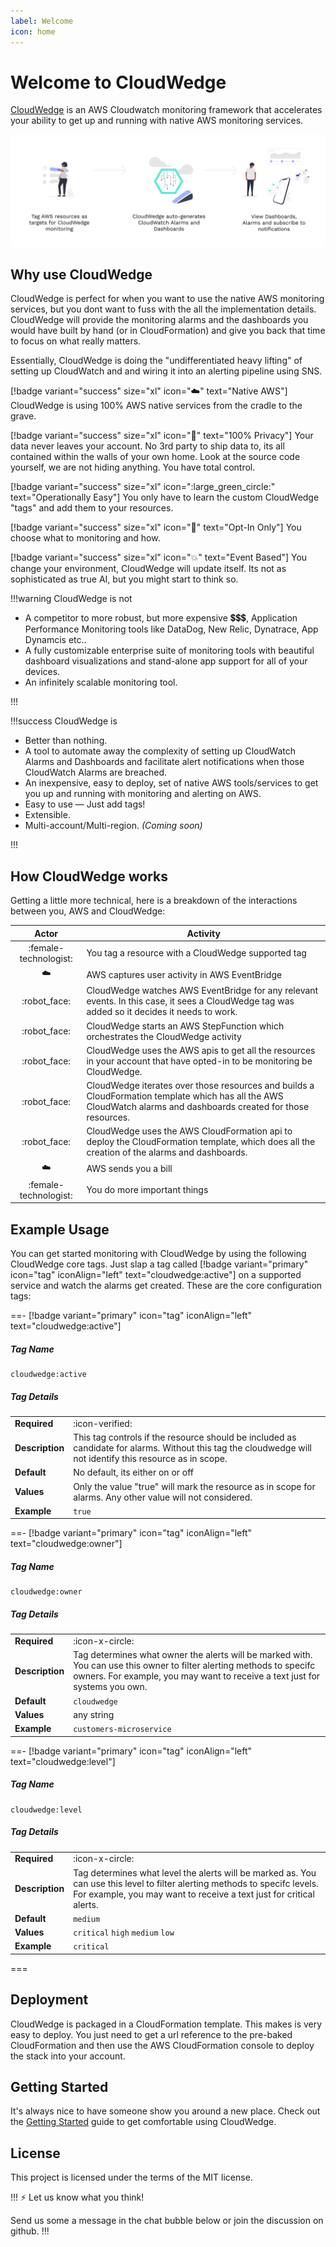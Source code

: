 ```yaml
---
label: Welcome
icon: home
---
```


# Welcome to CloudWedge

[CloudWedge](https://cloudwedge.io/) is an AWS Cloudwatch monitoring framework that accelerates your ability to get up and running with native AWS monitoring services.

![](static/wedge-banner.png)

## Why use CloudWedge

CloudWedge is perfect for when you want to use the native AWS monitoring services, but you dont want to fuss with the all the implementation details. CloudWedge will provide the monitoring alarms and the dashboards you would have built by hand (or in CloudFormation) and give you back that time to focus on what really matters.

Essentially, CloudWedge is doing the "undifferentiated heavy lifting" of setting up CloudWatch and and wiring it into an alerting pipeline using SNS.

[!badge variant="success" size="xl" icon=":cloud:" text="Native AWS"] CloudWedge is using 100% AWS native services from the cradle to the grave.

[!badge variant="success" size="xl" icon=":closed_lock_with_key:" text="100% Privacy"] Your data never leaves your account. No 3rd party to ship data to, its all contained within the walls of your own home. Look at the source code yourself, we are not hiding anything. You have total control.

[!badge variant="success" size="xl" icon=":large_green_circle:" text="Operationally Easy"] You only have to learn the custom CloudWedge "tags" and add them to your resources.

[!badge variant="success" size="xl" icon=":raising_hand:" text="Opt-In Only"] You choose what to monitoring and how.

[!badge variant="success" size="xl" icon=":boom:" text="Event Based"] You change your environment, CloudWedge will update itself. Its not as sophisticated as true AI, but you might start to think so.


!!!warning CloudWedge is not

- A competitor to more robust, but more expensive 💲💲💲, Application Performance Monitoring tools like DataDog, New Relic, Dynatrace, App Dynamcis etc..
- A fully customizable enterprise suite of monitoring tools with beautiful dashboard visualizations and stand-alone app support for all of your devices.
- An infinitely scalable monitoring tool.

!!!

!!!success CloudWedge is

- Better than nothing.
- A tool to automate away the complexity of setting up CloudWatch Alarms and Dashboards and facilitate alert notifications when those CloudWatch Alarms are breached.
- An inexpensive, easy to deploy, set of native AWS tools/services to get you up and running with monitoring and alerting on AWS.
- Easy to use — Just add tags!
- Extensible.
- Multi-account/Multi-region. *(Coming soon)*

!!!


## How CloudWedge works

Getting a little more technical, here is a breakdown of the interactions between you, AWS and CloudWedge:

| Actor | Activity                                                                                                                                                          |
| :---: | ----------------------------------------------------------------------------------------------------------------------------------------------------------------- |
|  :female-technologist:   | You tag a resource with a CloudWedge supported tag                                                                                                                |
|  :cloud:   | AWS captures user activity in AWS EventBridge                                                                                                                      |
|  :robot_face:   | CloudWedge watches AWS EventBridge for any relevant events. In this case, it sees a CloudWedge tag was added so it decides it needs to work.                     |
|  :robot_face:   | CloudWedge starts an AWS StepFunction which orchestrates the CloudWedge activity                                                                                  |
|  :robot_face:   | CloudWedge uses the AWS apis to get all the resources in your account that have opted-in to be monitoring be CloudWedge.                                          |
|  :robot_face:   | CloudWedge iterates over those resources and builds a CloudFormation template which has all the AWS CloudWatch alarms and dashboards created for those resources. |
|  :robot_face:   | CloudWedge uses the AWS CloudFormation api to deploy the CloudFormation template, which does all the creation of the alarms and dashboards.                       |
|  :cloud:   | AWS sends you a bill                                                                                                                                              |
|  :female-technologist:   | You do more important things                                                                                                                                      |

## Example Usage

You can get started monitoring with CloudWedge by using the following CloudWedge core tags. Just slap a tag called [!badge variant="primary" icon="tag" iconAlign="left" text="cloudwedge:active"] on a supported service and watch the alarms get created. These are the core configuration tags:


==- [!badge variant="primary" icon="tag" iconAlign="left" text="cloudwedge:active"]

##### Tag Name

```
cloudwedge:active
```

##### Tag Details

|         |                 |
| :------------ | :--------------------------|
| **Required**    | :icon-verified: |
| **Description** | This tag controls if the resource should be included as candidate for alarms. Without this tag the cloudwedge will not identify this resource as in scope. |
| **Default**     | No default, its either on or off |
| **Values**      | Only the value "true" will mark the resource as in scope for alarms. Any other value will not considered. |
| **Example**     | `true` |

==- [!badge variant="primary" icon="tag" iconAlign="left" text="cloudwedge:owner"]

##### Tag Name

```text
cloudwedge:owner
```

##### Tag Details

|         |                 |
| :------------ | :--------------------------|
| **Required**    | :icon-x-circle: |
| **Description** | Tag determines what owner the alerts will be marked with. You can use this owner to filter alerting methods to specifc owners. For example, you may want to receive a text just for systems you own. |
| **Default**     | `cloudwedge` |
| **Values**      | any string |
| **Example**     | `customers-microservice` |

==- [!badge variant="primary" icon="tag" iconAlign="left" text="cloudwedge:level"]

##### Tag Name

```text
cloudwedge:level
```

##### Tag Details

|         |                 |
| :------------ | :--------------------------|
| **Required**    | :icon-x-circle: |
| **Description** | Tag determines what level the alerts will be marked as. You can use this level to filter alerting methods to specifc levels. For example, you may want to receive a text just for critical alerts. |
| **Default**     | `medium` |
| **Values**      | `critical` `high` `medium` `low` |
| **Example**     | `critical` |
===

## Deployment

CloudWedge is packaged in a CloudFormation template. This makes is very easy to deploy. You just need to get a url reference to the pre-baked CloudFormation and then use the AWS CloudFormation console to deploy the stack into your account.

## Getting Started

It's always nice to have someone show you around a new place. Check out the [Getting Started](./guides/getting-started.md) guide to get comfortable using CloudWedge.


## License

This project is licensed under the terms of the MIT license.

!!! :zap: Let us know what you think!

Send us some a message in the chat bubble below or join the discussion on github.
!!!